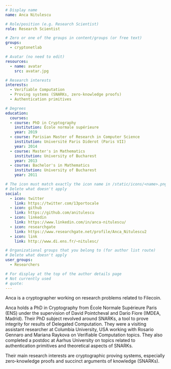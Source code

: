 ```yaml
---
# Display name
name: Anca Nitulescu

# Role/position (e.g. Research Scientist)
role: Research Scientist

# Zero or one of the groups in content/groups (or free text)
groups:
  - cryptonetlab

# Avatar (no need to edit)
resources:
  - name: avatar
    src: avatar.jpg

# Research interests
interests:
  - Verifiable Computation
  - Proving systems (SNARKs, zero-knowledge proofs)
  - Authentication primitives

# Degrees
education:
  courses:
  - course: PhD in Cryptography
    institution: École normale supérieure
    year: 2019
  - course: Parisian Master of Research in Computer Science
    institution: Université Paris Diderot (Paris VII)
    year: 2014
  - course: Master's in Mathematics
    institution: University of Bucharest
    year: 2013    
  - course: Bachelor's in Mathematics
    institution: University of Bucharest
    year: 2011

# The icon must match exactly the icon name in /static/icons/<name>.png
# Delete what doesn't apply
social:
  - icon: twitter
    link: https://twitter.com/13portocale
  - icon: github
    link: https://github.com/anitulescu
  - icon: linkedin
    link: https://www.linkedin.com/in/anca-nitulescu/
  - icon: researchgate
    link: https://www.researchgate.net/profile/Anca_Nitulescu2
  - icon: link
    link: http://www.di.ens.fr/~nitulesc/  

# Organizational groups that you belong to (for author list route)
# Delete what doesn't apply
user_groups:
  - Researchers

# For display at the top of the author details page
# Not currently used
# quote:
---
```


Anca is a cryptographer working on research problems related to Filecoin.

Anca holds a PhD in Cryptography from École Normale Supérieure Paris (ENS) under the supervision of David Pointcheval and Dario Fiore (IMDEA, Madrid). Their PhD subject revolved around SNARKs, a tool to prove integrity for results of Delegated Computation. They were a visiting assistant researcher at Columbia University, USA working with Rosario Gennaro and Mariana Raykova on Verifiable Computation topics. They also completed a postdoc at Aarhus University on topics related to authentication primitives and theoretical aspects of SNARKs.

Their main research interests are cryptographic proving systems, especially zero-knowledge proofs and succinct arguments of knowledge (SNARKs).
